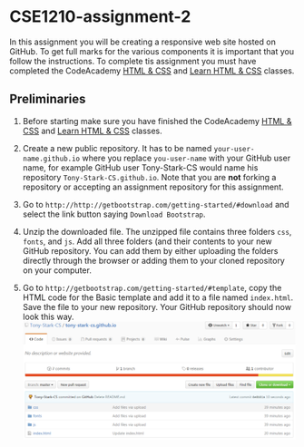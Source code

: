 # CSE1210-assignment-2
In this assignment you will be creating a responsive web site hosted on GitHub. To get full marks for the various components it is important that you follow the instructions. To complete tis assignment you must have completed the CodeAcademy [HTML & CSS](https://www.codecademy.com/learn/web) and [Learn HTML & CSS](https://www.codecademy.com/learn/learn-html-css) classes.

## Preliminaries
1. Before starting make sure you have finished the CodeAcademy [HTML & CSS](https://www.codecademy.com/learn/web) and [Learn HTML & CSS](https://www.codecademy.com/learn/learn-html-css) classes.

3. Create a new public repository. It has to be named ```your-user-name.github.io``` where you replace ```you-user-name``` with your GitHub user name, for example GitHub user Tony-Stark-CS would name his repository ```Tony-Stark-CS.github.io```. Note that you are __not__ forking a repository or accepting an assignment repository for this assignment.

4. Go to ```http://http://getbootstrap.com/getting-started/#download``` and select the link button saying ```Download Bootstrap```.

5. Unzip the downloaded file. The unzipped file contains three folders ```css```, ```fonts```, and ```js```. Add all three folders (and their contents to your new GitHub repository. You can add them by either uploading the folders directly through the browser or adding them to your cloned repository on your computer.

6. Go to ```http://getbootstrap.com/getting-started/#template```, copy the HTML code for the Basic template and add it to a file named ```index.html```. Save the file to your new repository. Your GitHub repository should now look this way.
![](image-github.png)
